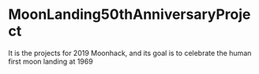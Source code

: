 # MoonLanding50thAnniversaryProject
It is the projects for 2019 Moonhack, and its goal is to celebrate the human first moon landing at 1969

